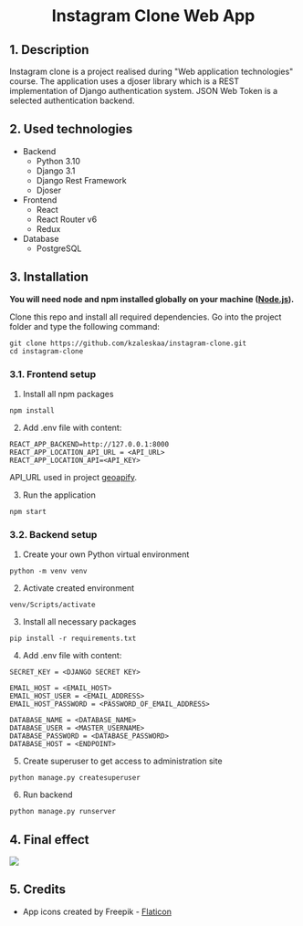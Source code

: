 <h1 align="center">Instagram Clone Web App </h1>

## 1. Description
Instagram clone is a project realised during "Web application technologies" course. The application uses a djoser library which is a REST implementation of Django authentication system. JSON Web Token is a selected authentication backend.

## 2. Used technologies
- Backend
    - Python 3.10
    - Django 3.1
    - Django Rest Framework
    - Djoser
- Frontend
    - React
    - React Router v6
    - Redux 
- Database
    - PostgreSQL
  
## 3. Installation
**You will need node and npm installed globally on your machine ([Node.js](https://nodejs.org/en/)).** 
     
Clone this repo and install all required dependencies. Go into the project folder and type the following command:
  ```
  git clone https://github.com/kzaleskaa/instagram-clone.git
  cd instagram-clone
  ```
### 3.1. Frontend setup
1. Install all npm packages
  ```
  npm install
  ```
2. Add .env file with content:
  ```
  REACT_APP_BACKEND=http://127.0.0.1:8000
  REACT_APP_LOCATION_API_URL = <API_URL>
  REACT_APP_LOCATION_API=<API_KEY>
  ```
  API_URL used in project [geoapify](https://api.geoapify.com/v1/geocode/search?text=).
  
3. Run the application
  ```
  npm start
  ```

### 3.2. Backend setup
1. Create your own Python virtual environment
  ```
  python -m venv venv
  ```
2. Activate created environment
  ```
  venv/Scripts/activate
  ```
3. Install all necessary packages
  ```
  pip install -r requirements.txt
  ```
4. Add .env file with content:
  ```
  SECRET_KEY = <DJANGO SECRET KEY>
  
  EMAIL_HOST = <EMAIL_HOST>
  EMAIL_HOST_USER = <EMAIL_ADDRESS>
  EMAIL_HOST_PASSWORD = <PASSWORD_OF_EMAIL_ADDRESS>
  
  DATABASE_NAME = <DATABASE_NAME>  
  DATABASE_USER = <MASTER_USERNAME>
  DATABASE_PASSWORD = <DATABASE_PASSWORD>  
  DATABASE_HOST = <ENDPOINT>
  ```
5. Create superuser to get access to administration site
  ```
  python manage.py createsuperuser
  ```
6. Run backend
  ```
  python manage.py runserver
  ```

## 4. Final effect
<img src="https://user-images.githubusercontent.com/62251989/175347679-81ed47b8-e58e-4cdc-ac3a-a69cdf2228f7.gif" />

## 5. Credits
- App icons created by Freepik - [Flaticon](https://www.flaticon.com/free-icons/app)
